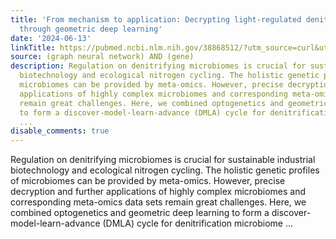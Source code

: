 ```yaml
---
title: 'From mechanism to application: Decrypting light-regulated denitrifying microbiome
  through geometric deep learning'
date: '2024-06-13'
linkTitle: https://pubmed.ncbi.nlm.nih.gov/38868512/?utm_source=curl&utm_medium=rss&utm_campaign=pubmed-2&utm_content=1x5bM_TNL8gjogAcnslpo2s2PbDe-61JVM2h9yowOYSiZ7Dkrt&fc=20220919211934&ff=20240614182044&v=2.18.0.post9+e462414
source: (graph neural network) AND (gene)
description: Regulation on denitrifying microbiomes is crucial for sustainable industrial
  biotechnology and ecological nitrogen cycling. The holistic genetic profiles of
  microbiomes can be provided by meta-omics. However, precise decryption and further
  applications of highly complex microbiomes and corresponding meta-omics data sets
  remain great challenges. Here, we combined optogenetics and geometric deep learning
  to form a discover-model-learn-advance (DMLA) cycle for denitrification microbiome
  ...
disable_comments: true
---
```

Regulation on denitrifying microbiomes is crucial for sustainable industrial biotechnology and ecological nitrogen cycling. The holistic genetic profiles of microbiomes can be provided by meta-omics. However, precise decryption and further applications of highly complex microbiomes and corresponding meta-omics data sets remain great challenges. Here, we combined optogenetics and geometric deep learning to form a discover-model-learn-advance (DMLA) cycle for denitrification microbiome ...